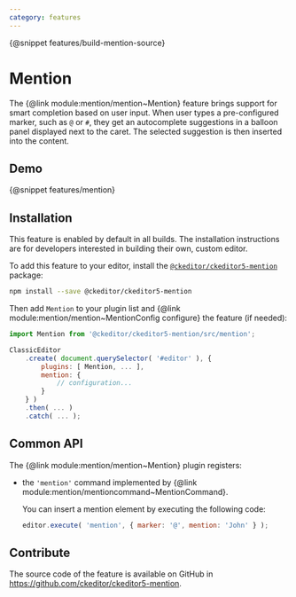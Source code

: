 ```yaml
---
category: features
---
```


{@snippet features/build-mention-source}

# Mention

The {@link module:mention/mention~Mention} feature brings support for smart completion based on user input. When user types a pre-configured marker, such as `@` or `#`, they get an autocomplete suggestions in a balloon panel displayed next to the caret. The selected suggestion is then inserted into the content.

## Demo

{@snippet features/mention}

## Installation

<info-box info>
	This feature is enabled by default in all builds. The installation instructions are for developers interested in building their own, custom editor.
</info-box>

To add this feature to your editor, install the [`@ckeditor/ckeditor5-mention`](https://www.npmjs.com/package/@ckeditor/ckeditor5-mention) package:

```bash
npm install --save @ckeditor/ckeditor5-mention
```

Then add `Mention` to your plugin list and {@link module:mention/mention~MentionConfig configure} the feature (if needed):

```js
import Mention from '@ckeditor/ckeditor5-mention/src/mention';

ClassicEditor
	.create( document.querySelector( '#editor' ), {
		plugins: [ Mention, ... ],
		mention: {
			// configuration...
		}
	} )
	.then( ... )
	.catch( ... );
```

## Common API

The {@link module:mention/mention~Mention} plugin registers:
* the `'mention'` command implemented by {@link module:mention/mentioncommand~MentionCommand}.

	You can insert a mention element by executing the following code:

	```js
	editor.execute( 'mention', { marker: '@', mention: 'John' } );
	```

## Contribute

The source code of the feature is available on GitHub in https://github.com/ckeditor/ckeditor5-mention.
